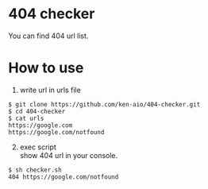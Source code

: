 # 404 checker
You can find 404 url list.

# How to use
1. write url in urls file
```
$ git clone https://github.com/ken-aio/404-checker.git
$ cd 404-checker
$ cat urls
https://google.com
https://google.com/notfound
```

2. exec script  
show 404 url in your console.
```
$ sh checker.sh
404 https://google.com/notfound
```
